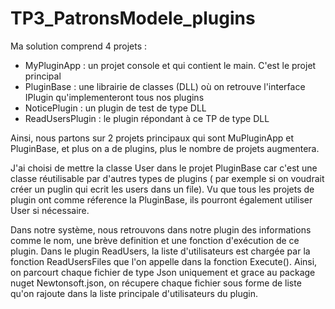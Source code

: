 # TP3_PatronsModele_plugins


Ma solution comprend 4 projets : 

- MyPluginApp : un projet console et qui contient le main. C'est le projet principal
- PluginBase : une librairie de classes (DLL) où on retrouve l'interface IPlugin qu'implementeront tous nos plugins 
- NoticePlugin : un plugin de test de type DLL
- ReadUsersPlugin : le plugin répondant à ce TP de type DLL

Ainsi, nous partons sur 2 projets principaux qui sont MuPluginApp et PluginBase, et plus on a de plugins, plus le nombre de projets augmentera.


J'ai choisi de mettre la classe User dans le projet PluginBase car c'est une classe réutilisable par d'autres types de plugins ( par exemple si on voudrait créer un puglin qui ecrit les users dans un file).
Vu que tous les projets de plugin ont comme réference la PluginBase, ils pourront également utiliser User si nécessaire.

Dans notre système, nous retrouvons dans notre plugin des informations comme le nom, une brève definition et une fonction d'exécution de ce plugin.
Dans le plugin ReadUsers, la liste d'utilisateurs est chargée par la fonction ReadUsersFiles que l'on appelle dans la fonction Execute(). Ainsi, on parcourt chaque fichier de type Json uniquement et grace au package nuget Newtonsoft.json, on récupere chaque fichier sous forme de liste qu'on rajoute dans la liste principale d'utilisateurs du plugin. 
